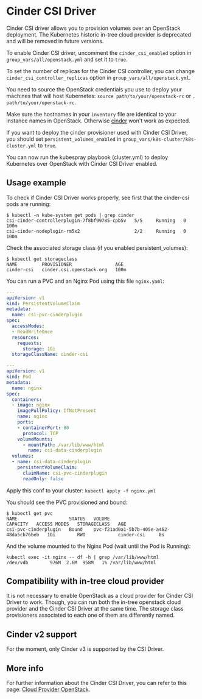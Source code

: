 # Cinder CSI Driver

Cinder CSI driver allows you to provision volumes over an OpenStack deployment. The Kubernetes historic in-tree cloud provider is deprecated and will be removed in future versions.

To enable Cinder CSI driver, uncomment the `cinder_csi_enabled` option in `group_vars/all/openstack.yml` and set it to `true`.

To set the number of replicas for the Cinder CSI controller, you can change `cinder_csi_controller_replicas` option in `group_vars/all/openstack.yml`.

You need to source the OpenStack credentials you use to deploy your machines that will host Kubernetes: `source path/to/your/openstack-rc` or `. path/to/your/openstack-rc`.

Make sure the hostnames in your `inventory` file are identical to your instance names in OpenStack. Otherwise [cinder](https://docs.openstack.org/cinder/latest/) won't work as expected.

If you want to deploy the cinder provisioner used with Cinder CSI Driver, you should set `persistent_volumes_enabled` in `group_vars/k8s-cluster/k8s-cluster.yml` to `true`.

You can now run the kubespray playbook (cluster.yml) to deploy Kubernetes over OpenStack with Cinder CSI Driver enabled.

## Usage example

To check if Cinder CSI Driver works properly, see first that the cinder-csi pods are running:

```ShellSession
$ kubectl -n kube-system get pods | grep cinder
csi-cinder-controllerplugin-7f8bf99785-cpb5v   5/5     Running   0          100m
csi-cinder-nodeplugin-rm5x2                    2/2     Running   0          100m
```

Check the associated storage class (if you enabled persistent_volumes):

```ShellSession
$ kubectl get storageclass
NAME         PROVISIONER                AGE
cinder-csi   cinder.csi.openstack.org   100m
```

You can run a PVC and an Nginx Pod using this file `nginx.yaml`:

```yml
---
apiVersion: v1
kind: PersistentVolumeClaim
metadata:
  name: csi-pvc-cinderplugin
spec:
  accessModes:
  - ReadWriteOnce
  resources:
    requests:
      storage: 1Gi
  storageClassName: cinder-csi

---
apiVersion: v1
kind: Pod
metadata:
  name: nginx
spec:
  containers:
  - image: nginx
    imagePullPolicy: IfNotPresent
    name: nginx
    ports:
    - containerPort: 80
      protocol: TCP
    volumeMounts:
      - mountPath: /var/lib/www/html
        name: csi-data-cinderplugin
  volumes:
  - name: csi-data-cinderplugin
    persistentVolumeClaim:
      claimName: csi-pvc-cinderplugin
      readOnly: false
```

Apply this conf to your cluster: ```kubectl apply -f nginx.yml```

You should see the PVC provisioned and bound:

```ShellSession
$ kubectl get pvc
NAME                   STATUS   VOLUME                                     CAPACITY   ACCESS MODES   STORAGECLASS   AGE
csi-pvc-cinderplugin   Bound    pvc-f21ad0a1-5b7b-405e-a462-48da5cb76beb   1Gi        RWO            cinder-csi     8s
```

And the volume mounted to the Nginx Pod (wait until the Pod is Running):

```ShellSession
kubectl exec -it nginx -- df -h | grep /var/lib/www/html
/dev/vdb        976M  2.6M  958M   1% /var/lib/www/html
```

## Compatibility with in-tree cloud provider

It is not necessary to enable OpenStack as a cloud provider for Cinder CSI Driver to work.
Though, you can run both the in-tree openstack cloud provider and the Cinder CSI Driver at the same time. The storage class provisioners associated to each one of them are differently named.

## Cinder v2 support

For the moment, only Cinder v3 is supported by the CSI Driver.

## More info

For further information about the Cinder CSI Driver, you can refer to this page: [Cloud Provider OpenStack](https://github.com/kubernetes/cloud-provider-openstack/blob/controlplane/docs/using-cinder-csi-plugin.md).
